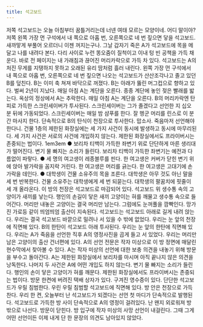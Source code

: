 ```yaml
---
title: 석고보드
---
```

저쪽 석고보드는 오늘 아침부터 꿈틀거리는데 너넨 여태 모르는 모양이네. 어디 말이야? 저쪽 왼쪽 가장 먼 구석에서 내 쪽으로 아홉 번, 오른쪽으로 네 번 짚으면 닿을 석고보드. 새까맣게 부풀어 오르더니 이젠 꺼지는구나.
그날 갑자기 죽은 A가 석고보드에 목을 메달고 나를 내려다 본다. 다리 사이로 누런 똥오줌이 질척이고 이내 텅 빈 공책을 가득 채운다. 바로 전 페이지는 내 가래침과 끊어진 머리카락으로 가득 차 있다. 석고보드는 A의 처진 무게를 지탱하지 못하고 오래된 유리 땀처럼 흘러 내린다.
왼쪽 가장 먼 구석에서 내 쪽으로 아홉 번, 오른쪽으로 네 번 짚으면 나오는 석고보드가 산산조각나고 졸고 있던 B를 덮친다. B는 이미 축 쳐져 바닥으로 꺼졌다. B는 아래가 뚫린 머그컵으로 향하고 있다. 벌써 2년이 지났다.
매일 아침 A는 계단을 오른다.
종종 계단에 놓인 젖은 빨래를 밟는다.
옥상의 정상에서 A는 추락한다.
매일 아침 A는 계단을 오른다.
B의 머리카락엔 탄피로 가득한 스크린세이버가 투사된다. 스크린세이버는 그가 졸겠다고 선언한 지 십오 분 뒤에 가동되었다. 스크린세이버는 매일 밤 샴푸를 한다. 잘 헹군 머리를 린스로 이 분간 마사지 한다. 단속적으로 B의 탄식이 천장으로 투사한다. 맙소사. 죽음마저 선언해야 한다니.
건물 1층의 제한된 화장실에는 세 가지 사건이 동시에 발생하고 동시에 마무리된다. 세 가지 사건은 서로의 사건에 개입하지 않는다. 제한된 화장실에서도 프라이버시는 존중되는 법이다.
1em3em
●	보리차 티백이 가득한 좌변기 위로 단단하게 마른 생리대가 떨어진다. 변기 물 빠지는 소리가 들린다. 보리차 티백이 가득한 좌변기는 예전과 다름없이 파랗다.
●	세 명의 여고생이 레종블루를 핀다. 한 여고생은 커버가 닫힌 변기 위에 앉아 발가락을 꼼지락 거린다. 한 여고생은 머리를 긁는다. 한 여고생은 고대기에 손가락을 데인다.
●	대학생이 건물 소유주의 목을 조른다. 대학생은 아무 것도 아닌 말을 세 번 반복한다. 건물 소유주는 대학생에게 세 번 되묻는다. 대학생의 팔꿈치에 핏줄이 세 개 올라온다.
이 방의 천장은 석고보드로 마감되어 있다. 석고보드 위 생수통 속의 고양이가 새끼를 낳는다. 행인의 손길이 닿은 새끼 고양이는 혀를 깨물고 생수통 속으로 들어간다. 머리만 내놓은 고양이는 결국 머리만 남는다. 그럼에도 눈꺼풀을 깜빡인다. 망가진 가로등 같이 띄엄띄엄 출산이 지속된다.
석고보드는 석고보드 아래로 길게 내려 앉는다. 우리는 결국 석고보드 바깥으로 밀려나 서 있을 수 밖에 없었다. 우리는 눈 앞의 천장에 직면해 있다. B의 한탄이 석고보드 아래 투사된다. 우리는 눈 앞의 한탄에 직면해 있다. 우리는 A가 죽음을 선언한 직후 A의 영정사진을 곱게 들고 서 있었다. 우리는 머리만 남은 고양이의 출산 건너편에 있다. A의 선언 전문은 작자 미상으로 이 방 정면에 매달린 현수막에서 찾아볼 수 있다. A는 작자 미상의 선언에 대한 보충 의견을 내놓기 위해 방문을 부수고 돌아간다. A는 제한된 화장실에서 보리차를 마시며 아직 끝나지 않은 의견을 낭독한다. 나머지 두 사건은 A에 어떤 개입도 하지 않는다. 변기 물 빠지는 소리가 들린다. 행인의 손이 닿은 고양이가 혀를 깨문다.
제한된 화장실에서도 프라이버시는 존중되는 법이다.
방문 한켠에 버려진 택배 상자가 있다. 구겨진 영수증이 있다. 단단한 석고보드가 우릴 침범한다. 우린 우릴 침범할 석고보드에 직면해 있다. 방 안은 천장으로 가득찬다. 우리 한 켠, 오늘부터 난 석고보드가 되겠다는 선언 첫 마디가 단속적으로 발행된다.
석고보드로 가득한 방 사이 단속적으로 A의 영정이 걸려있다.
난 왠지 외로워져 방 밖으로 나선다. 방문이 닫힌다. 방 입구에 작자 미상의 사망 선언이 내걸린다.
그때 그게 어떤 선언이든 이제 내게 단 한 문장의 의견도 남아있지 않았다.
